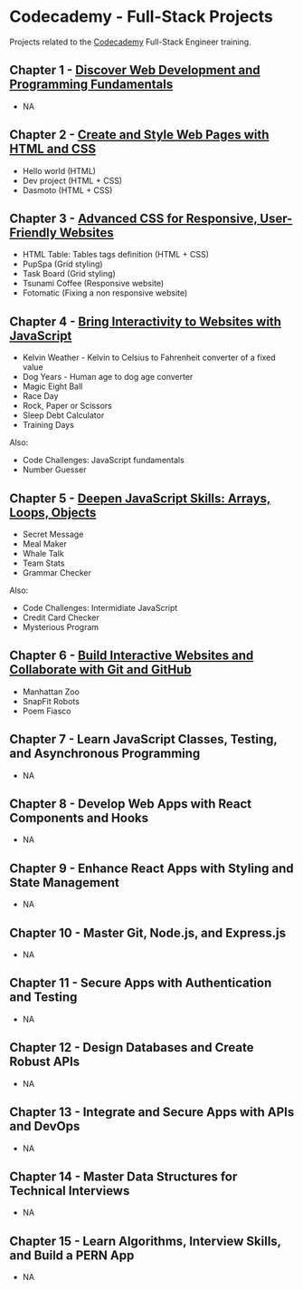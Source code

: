 # Codecademy - Full-Stack Projects

Projects related to the [Codecademy](https://www.codecademy.com/) Full-Stack Engineer training.

## Chapter 1 - [Discover Web Development and Programming Fundamentals](./0-portfolio/)

- NA

## Chapter 2 - [Create and Style Web Pages with HTML and CSS](./2-html+css/)

- Hello world (HTML)
- Dev project (HTML + CSS)
- Dasmoto (HTML + CSS)

## Chapter 3 - [Advanced CSS for Responsive, User-Friendly Websites](./3-advanced%20styles/)

- HTML Table: Tables tags definition (HTML + CSS)
- PupSpa (Grid styling)
- Task Board (Grid styling)
- Tsunami Coffee (Responsive website)
- Fotomatic (Fixing a non responsive website)

## Chapter 4 - [Bring Interactivity to Websites with JavaScript](./4-JavaScript%20Syntax%20I/)

- Kelvin Weather - Kelvin to Celsius to Fahrenheit converter of a fixed value
- Dog Years - Human age to dog age converter
- Magic Eight Ball
- Race Day
- Rock, Paper or Scissors
- Sleep Debt Calculator
- Training Days

Also:

- Code Challenges: JavaScript fundamentals
- Number Guesser

## Chapter 5 - [Deepen JavaScript Skills: Arrays, Loops, Objects](./5-JavaScript%20Syntax%20II/)

- Secret Message
- Meal Maker
- Whale Talk
- Team Stats
- Grammar Checker

Also:

- Code Challenges: Intermidiate JavaScript
- Credit Card Checker
- Mysterious Program

## Chapter 6 - [Build Interactive Websites and Collaborate with Git and GitHub](./6-Git%20And%20Github/)

- Manhattan Zoo
- SnapFit Robots
- Poem Fiasco

## Chapter 7 - Learn JavaScript Classes, Testing, and Asynchronous Programming

- NA

## Chapter 8 - Develop Web Apps with React Components and Hooks

- NA

## Chapter 9 - Enhance React Apps with Styling and State Management

- NA

## Chapter 10 - Master Git, Node.js, and Express.js

- NA

## Chapter 11 - Secure Apps with Authentication and Testing

- NA

## Chapter 12 - Design Databases and Create Robust APIs

- NA

## Chapter 13 - Integrate and Secure Apps with APIs and DevOps

- NA

## Chapter 14 - Master Data Structures for Technical Interviews

- NA

## Chapter 15 - Learn Algorithms, Interview Skills, and Build a PERN App

- NA
